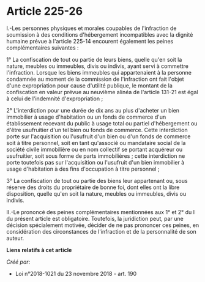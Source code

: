 # Article 225-26

I.-Les personnes physiques et morales coupables de l'infraction de soumission à des conditions d'hébergement incompatibles
avec la dignité humaine prévue à l'article 225-14 encourent également les peines complémentaires suivantes :

1° La confiscation de tout ou partie de leurs biens, quelle qu'en soit la nature, meubles ou immeubles, divis ou indivis,
ayant servi à commettre l'infraction. Lorsque les biens immeubles qui appartenaient à la personne condamnée au moment de la
commission de l'infraction ont fait l'objet d'une expropriation pour cause d'utilité publique, le montant de la confiscation
en valeur prévue au neuvième alinéa de l'article 131-21 est égal à celui de l'indemnité d'expropriation ;

2° L'interdiction pour une durée de dix ans au plus d'acheter un bien immobilier à usage d'habitation ou un fonds de commerce
d'un établissement recevant du public à usage total ou partiel d'hébergement ou d'être usufruitier d'un tel bien ou fonds de
commerce. Cette interdiction porte sur l'acquisition ou l'usufruit d'un bien ou d'un fonds de commerce soit à titre
personnel, soit en tant qu'associé ou mandataire social de la société civile immobilière ou en nom collectif se portant
acquéreur ou usufruitier, soit sous forme de parts immobilières ; cette interdiction ne porte toutefois pas sur l'acquisition
ou l'usufruit d'un bien immobilier à usage d'habitation à des fins d'occupation à titre personnel ;

3° La confiscation de tout ou partie des biens leur appartenant ou, sous réserve des droits du propriétaire de bonne foi,
dont elles ont la libre disposition, quelle qu'en soit la nature, meubles ou immeubles, divis ou indivis.

II.-Le prononcé des peines complémentaires mentionnées aux 1° et 2° du I du présent article est obligatoire. Toutefois, la
juridiction peut, par une décision spécialement motivée, décider de ne pas prononcer ces peines, en considération des
circonstances de l'infraction et de la personnalité de son auteur.

**Liens relatifs à cet article**

_Créé par_:

  - Loi n°2018-1021 du 23 novembre 2018 - art. 190
